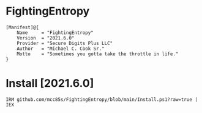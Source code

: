 # FightingEntropy
    [Manifest]@{ 
        Name     = "FightingEntropy"
        Version  = "2021.6.0"
        Provider = "Secure Digits Plus LLC"
        Author   = "Michael C. Cook Sr."
        Motto    = "Sometimes you gotta take the throttle in life."
    }

# Install [2021.6.0]
    IRM github.com/mcc85s/FightingEntropy/blob/main/Install.ps1?raw=true | IEX
